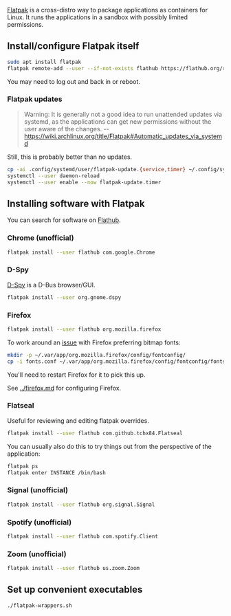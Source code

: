[Flatpak](https://www.flatpak.org/) is a cross-distro way to package
applications as containers for Linux. It runs the applications in a sandbox
with possibly limited permissions.

## Install/configure Flatpak itself

```sh
sudo apt install flatpak
flatpak remote-add --user --if-not-exists flathub https://flathub.org/repo/flathub.flatpakrepo
```

You may need to log out and back in or reboot.

### Flatpak updates

> Warning: It is generally not a good idea to run unattended updates via
> systemd, as the applications can get new permissions without the user aware
> of the changes.
>  -- <https://wiki.archlinux.org/title/Flatpak#Automatic_updates_via_systemd>

Still, this is probably better than no updates.

```sh
cp -ai .config/systemd/user/flatpak-update.{service,timer} ~/.config/systemd/user/
systemctl --user daemon-reload
systemctl --user enable --now flatpak-update.timer
```

## Installing software with Flatpak

You can search for software on [Flathub](https://flathub.org/).

### Chrome (unofficial)

```sh
flatpak install --user flathub com.google.Chrome
```

### D-Spy

[D-Spy](https://gitlab.gnome.org/GNOME/d-spy) is a D-Bus browser/GUI.

```sh
flatpak install --user org.gnome.dspy
```

### Firefox

```sh
flatpak install --user flathub org.mozilla.firefox
```

To work around an [issue](https://bugzilla.mozilla.org/show_bug.cgi?id=1621915)
with Firefox preferring bitmap fonts:

```sh
mkdir -p ~/.var/app/org.mozilla.firefox/config/fontconfig/
cp -i fonts.conf ~/.var/app/org.mozilla.firefox/config/fontconfig/fonts.conf
```

You'll need to restart Firefox for it to pick this up.

See [../firefox.md](../firefox.md) for configuring Firefox.

### Flatseal

Useful for reviewing and editing flatpak overrides.

```sh
flatpak install --user flathub com.github.tchx84.Flatseal
```

You can usually also do this to try things out from the perspective of the
application:

```sh
flatpak ps
flatpak enter INSTANCE /bin/bash
```

### Signal (unofficial)

```sh
flatpak install --user flathub org.signal.Signal
```

### Spotify (unofficial)

```sh
flatpak install --user flathub com.spotify.Client
```

### Zoom (unofficial)

```sh
flatpak install --user flathub us.zoom.Zoom
```

## Set up convenient executables

```sh
./flatpak-wrappers.sh
```
